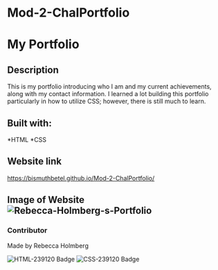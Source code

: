 # Mod-2-ChalPortfolio

# My Portfolio

## Description

This is my portfolio introducing who I am and my current achievements, along with my contact information. I learned a lot building this portfolio particularly in how to utilize CSS; however, there is still much to learn.


## Built with:
*HTML
*CSS

## Website link

https://bismuthbetel.github.io/Mod-2-ChalPortfolio/

## Image of Website ![Rebecca-Holmberg-s-Portfolio](https://user-images.githubusercontent.com/97366538/159166871-0af5a8ed-63a1-4a00-a6c6-8169e9227403.png)



### Contributor
Made by Rebecca Holmberg

![HTML-239120 Badge](https://user-images.githubusercontent.com/97366538/157144164-92469c7b-00cd-43df-87fb-4b47f0edf1b0.svg)
![CSS-239120 Badge](https://user-images.githubusercontent.com/97366538/157144352-16f156c0-3b24-4e17-9067-c5f87e34c559.svg)
